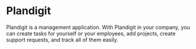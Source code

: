 # Plandigit
Plandigit is a management application. With Plandigit in your company, you can create tasks for yourself or your employees, add projects, create support requests, and track all of them easily. 
